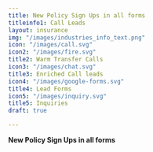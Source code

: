 ```yaml
---
title: New Policy Sign Ups in all forms
titleinfo1: Call Leads
layout: insurance
img: "/images/industries_info_text.png"
icon: "/images/call.svg"
icon2: "/images/fire.svg"
title2: Warm Transfer Calls
icon3: "/images/chat.svg"
title3: Enriched Call leads
icon4: "/images/google-forms.svg"
title4: Lead Forms
icon5: "/images/inquiry.svg"
title5: Inquiries
draft: true

---
```

**New Policy Sign Ups in all forms**